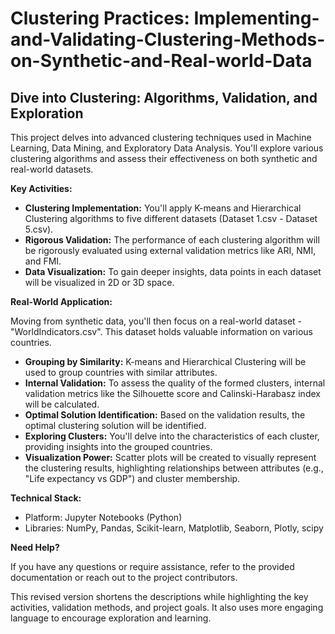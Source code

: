 # Clustering Practices: Implementing-and-Validating-Clustering-Methods-on-Synthetic-and-Real-world-Data

## Dive into Clustering: Algorithms, Validation, and Exploration

This project delves into advanced clustering techniques used in Machine Learning, Data Mining, and Exploratory Data Analysis. You'll explore various clustering algorithms and assess their effectiveness on both synthetic and real-world datasets.

**Key Activities:**

* **Clustering Implementation:** You'll apply K-means and Hierarchical Clustering algorithms to five different datasets (Dataset 1.csv - Dataset 5.csv).
* **Rigorous Validation:** The performance of each clustering algorithm will be rigorously evaluated using external validation metrics like ARI, NMI, and FMI.
* **Data Visualization:**  To gain deeper insights, data points in each dataset will be visualized in 2D or 3D space.

**Real-World Application:**

Moving from synthetic data, you'll then focus on a real-world dataset - "WorldIndicators.csv". This dataset holds valuable information on various countries.

* **Grouping by Similarity:** K-means and Hierarchical Clustering will be used to group countries with similar attributes.
* **Internal Validation:** To assess the quality of the formed clusters, internal validation metrics like the Silhouette score and Calinski-Harabasz index will be calculated.
* **Optimal Solution Identification:** Based on the validation results, the optimal clustering solution will be identified. 
* **Exploring Clusters:**  You'll delve into the characteristics of each cluster, providing insights into the grouped countries.
* **Visualization Power:** Scatter plots will be created to visually represent the clustering results, highlighting relationships between attributes (e.g., "Life expectancy vs GDP") and cluster membership.

**Technical Stack:**

* Platform: Jupyter Notebooks (Python)
* Libraries: NumPy, Pandas, Scikit-learn, Matplotlib, Seaborn, Plotly, scipy

**Need Help?**

If you have any questions or require assistance,  refer to the provided documentation or reach out to the project contributors.

This revised version shortens the descriptions while highlighting the key activities, validation methods, and project goals.  It also uses more engaging language to encourage exploration and learning. 
